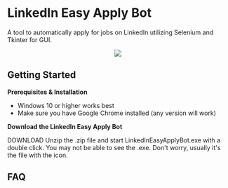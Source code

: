 # LinkedIn Easy Apply Bot

A tool to automatically apply for jobs on LinkedIn utilizing Selenium and Tkinter for GUI.

<p align="center">
  <img src="[172074744-668d3c77-5c52-4110-a4db-42b388300995](https://user-images.githubusercontent.com/66499256/172075453-89d06f83-fdd0-487e-a2eb-543b47fc3b09.png)" />
</p>


## Getting Started
**Prerequisites & Installation**
- Windows 10 or higher works best
- Make sure you have Google Chrome installed (any version will work)

**Download the LinkedIn Easy Apply Bot**

DOWNLOAD Unzip the .zip file and start LinkedInEasyApplyBot.exe with a double click. You may not be able to see the .exe. Don't worry, usually it's the file with the icon.

## FAQ


